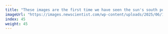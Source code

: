 ```yaml
---
title: "These images are the first time we have seen the sun's south pole"
imageUrl: "https://images.newscientist.com/wp-content/uploads/2025/06/10132941/SEI_254904806.jpg?width=788"
index: 45
weight: 45
---
```

